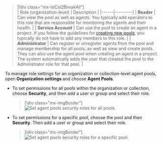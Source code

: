 

> [!div class="mx-tdCol2BreakAll"]  
> | Role (organization-level) | Description |
> |------|---------|
> | **Reader** | Can view the pool as well as agents. You typically add operators to this role that are responsible for monitoring the agents and their health.  |
> | **Service Account** | Can use the pool to create an agent in a project. If you follow the guidelines for [creating new pools](/azure/devops/pipelines/agents/pools-queues), you typically do not have to add any members to this role. |
> | **Administrator** | Can register or unregister agents from the pool and manage membership for all pools, as well as view and create pools. They can also use the agent pool when creating an agent in a project. The system automatically adds the user that created the pool to the Administrator role for that pool. |


To manage role settings for an organization or collection-level agent pools, open **Organization settings** and choose **Agent Pools**.

- To set permissions for all pools within the organization or collection, choose **Security**, and then add a user or group and select their role.

	> [!div class="mx-imgBorder"]  
	> ![Set agent pools security roles for all pools.](/azure/devops/organizations/security/media/security-roles/agent-pools-pipeline-all-security-roles-org.png) 

- To set permissions for a specific pool, choose the pool and then **Security**. Then add a user or group and select their role.

	> [!div class="mx-imgBorder"]  
	> ![Set agent pools security roles for a specific pool.](/azure/devops/organizations/security/media/security-roles/agent-pools-pipeline-individual-security-roles-org.png) 
 
